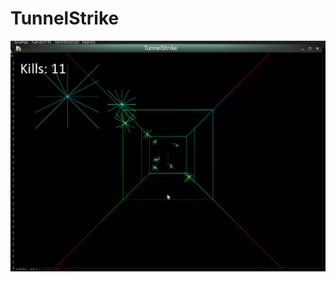 # TunnelStrike

![Screenshot](https://github.com/deniskropp/TunnelStrike/raw/main/screenshots/TunnelStrike1.png)
